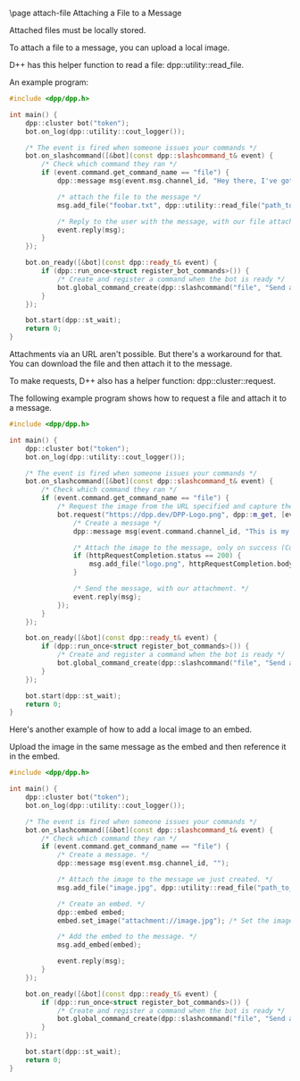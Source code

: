 \page attach-file Attaching a File to a Message

Attached files must be locally stored.

To attach a file to a message, you can upload a local image.

D++ has this helper function to read a file: dpp::utility::read_file.

An example program:

~~~~~~~~~~cpp
#include <dpp/dpp.h>

int main() {
	dpp::cluster bot("token");
	bot.on_log(dpp::utility::cout_logger());

	/* The event is fired when someone issues your commands */
	bot.on_slashcommand([&bot](const dpp::slashcommand_t& event) {
		/* Check which command they ran */
		if (event.command.get_command_name == "file") {
			dpp::message msg(event.msg.channel_id, "Hey there, I've got a new file!");

			/* attach the file to the message */
			msg.add_file("foobar.txt", dpp::utility::read_file("path_to_your_file.txt"));

			/* Reply to the user with the message, with our file attached. */
			event.reply(msg);
		}
	});

	bot.on_ready([&bot](const dpp::ready_t& event) {
		if (dpp::run_once<struct register_bot_commands>()) {
			/* Create and register a command when the bot is ready */
			bot.global_command_create(dpp::slashcommand("file", "Send a message with a file attached!", bot.me.id));
		}
	});

	bot.start(dpp::st_wait);
	return 0;
}
~~~~~~~~~~

Attachments via an URL aren't possible. But there's a workaround for that. You can download the file and then attach it to the message.

To make requests, D++ also has a helper function: dpp::cluster::request.

The following example program shows how to request a file and attach it to a message.

~~~~~~~~~~cpp
#include <dpp/dpp.h>

int main() {
	dpp::cluster bot("token");
	bot.on_log(dpp::utility::cout_logger());

	/* The event is fired when someone issues your commands */
	bot.on_slashcommand([&bot](const dpp::slashcommand_t& event) {
		/* Check which command they ran */
		if (event.command.get_command_name == "file") {
			/* Request the image from the URL specified and capture the event in a lambda. */
			bot.request("https://dpp.dev/DPP-Logo.png", dpp::m_get, [event](const dpp::http_request_completion_t & httpRequestCompletion) {
				/* Create a message */
				dpp::message msg(event.command.channel_id, "This is my new attachment:");

				/* Attach the image to the message, only on success (Code 200). */
				if (httpRequestCompletion.status == 200) {
					msg.add_file("logo.png", httpRequestCompletion.body);
				}

				/* Send the message, with our attachment. */
				event.reply(msg);
			});
		}
	});

	bot.on_ready([&bot](const dpp::ready_t& event) {
		if (dpp::run_once<struct register_bot_commands>()) {
			/* Create and register a command when the bot is ready */
			bot.global_command_create(dpp::slashcommand("file", "Send a message with an image attached from the internet!", bot.me.id));
		}
	});

	bot.start(dpp::st_wait);
	return 0;
}
~~~~~~~~~~

Here's another example of how to add a local image to an embed.

Upload the image in the same message as the embed and then reference it in the embed.

~~~~~~~~~~cpp
#include <dpp/dpp.h>

int main() {
	dpp::cluster bot("token");
	bot.on_log(dpp::utility::cout_logger());

	/* The event is fired when someone issues your commands */
	bot.on_slashcommand([&bot](const dpp::slashcommand_t& event) {
		/* Check which command they ran */
		if (event.command.get_command_name == "file") {
			/* Create a message. */
			dpp::message msg(event.msg.channel_id, "");

			/* Attach the image to the message we just created. */
			msg.add_file("image.jpg", dpp::utility::read_file("path_to_your_image.jpg"));

			/* Create an embed. */
			dpp::embed embed;
			embed.set_image("attachment://image.jpg"); /* Set the image of the embed to the attached image. */

			/* Add the embed to the message. */
			msg.add_embed(embed);

			event.reply(msg);
		}
	});

	bot.on_ready([&bot](const dpp::ready_t& event) {
		if (dpp::run_once<struct register_bot_commands>()) {
			/* Create and register a command when the bot is ready */
			bot.global_command_create(dpp::slashcommand("file", "Send a local image along with an embed with the image!", bot.me.id));
		}
	});

	bot.start(dpp::st_wait);
	return 0;
}
~~~~~~~~~~